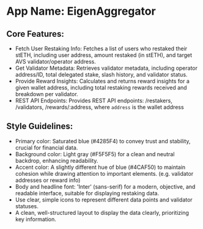 # **App Name**: EigenAggregator

## Core Features:

- Fetch User Restaking Info: Fetches a list of users who restaked their stETH, including user address, amount restaked (in stETH), and target AVS validator/operator address.
- Get Validator Metadata: Retrieves validator metadata, including operator address/ID, total delegated stake, slash history, and validator status.
- Provide Reward Insights: Calculates and returns reward insights for a given wallet address, including total restaking rewards received and breakdown per validator.
- REST API Endpoints: Provides REST API endpoints: /restakers, /validators, /rewards/:address, where `address` is the wallet address

## Style Guidelines:

- Primary color: Saturated blue (#4285F4) to convey trust and stability, crucial for financial data.
- Background color: Light gray (#F5F5F5) for a clean and neutral backdrop, enhancing readability.
- Accent color: A slightly different hue of blue (#4CAF50) to maintain cohesion while drawing attention to important elements. (e.g. validator addresses or reward info)
- Body and headline font: 'Inter' (sans-serif) for a modern, objective, and readable interface, suitable for displaying restaking data. 
- Use clear, simple icons to represent different data points and validator statuses.
- A clean, well-structured layout to display the data clearly, prioritizing key information.